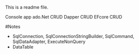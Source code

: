 This is a readme file.

Console app
ado.Net CRUD
Dapper  CRUD
EFcore  CRUD



#Notes

- SqlConnection, SqlConnectionStringBuilder, SqlCommand, SqlDataAdapter, ExecuteNonQuery
- DataTable